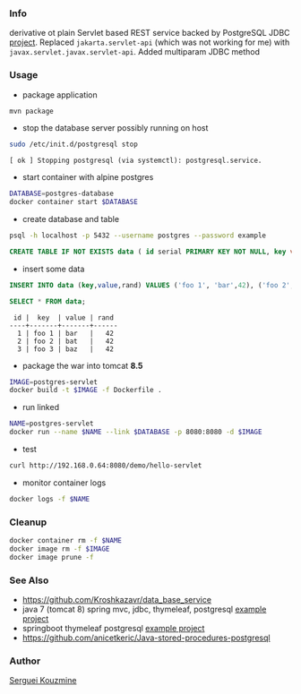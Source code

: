 ### Info

derivative ot plain Servlet based REST service backed by PostgreSQL JDBC [project](https://github.com/markuszver/skytecapp). Replaced `jakarta.servlet-api` (which was not working for me)  with `javax.servlet.javax.servlet-api`. Added multiparam JDBC method

### Usage
* package application
```sh
mvn package
```
* stop the database server possibly running on host
```sh
sudo /etc/init.d/postgresql stop
```
```text
[ ok ] Stopping postgresql (via systemctl): postgresql.service.
```
* start container with alpine postgres
```sh
DATABASE=postgres-database
docker container start $DATABASE
```
* create database and table

```sh
psql -h localhost -p 5432 --username postgres --password example
```
```SQL
CREATE TABLE IF NOT EXISTS data ( id serial PRIMARY KEY NOT NULL, key varchar(100) NOT NULL, value varchar(250) NOT NULL, rand smallint NOT NULL);
```
* insert some data

```SQL
INSERT INTO data (key,value,rand) VALUES ('foo 1', 'bar',42), ('foo 2', 'bat, 42), ('foo 3', 'baz',42) ;
```
```SQL
SELECT * FROM data;
```
```text
 id |  key  | value | rand
----+-------+-------+------
  1 | foo 1 | bar   |   42
  2 | foo 2 | bat   |   42
  3 | foo 3 | baz   |   42
```
* package the war into tomcat __8.5__
```sh
IMAGE=postgres-servlet
docker build -t $IMAGE -f Dockerfile .
```
* run linked
```sh
NAME=postgres-servlet
docker run --name $NAME --link $DATABASE -p 8080:8080 -d $IMAGE
```

* test
```sh
curl http://192.168.0.64:8080/demo/hello-servlet
```
* monitor container logs

```sh
docker logs -f $NAME
```
### Cleanup
```sh
docker container rm -f $NAME
docker image rm -f $IMAGE
docker image prune -f
```
### See Also

  * https://github.com/Kroshkazavr/data_base_service
  * java 7 (tomcat 8) spring mvc, jdbc, thymeleaf, postgresql [example project](https://github.com/whoscared/LibraryDemo)
  * springboot thymeleaf postgresql [example project](https://github.com/arkenidar/spring-demo1)
  * https://github.com/anicetkeric/Java-stored-procedures-postgresql

### Author
[Serguei Kouzmine](kouzmine_serguei@yahoo.com)
